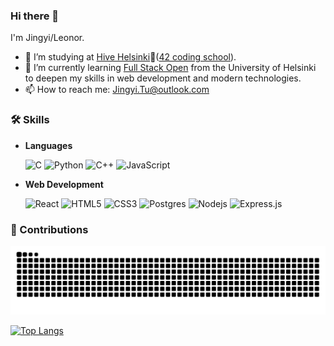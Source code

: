 ### Hi there 👋
I'm Jingyi/Leonor. 

- 🌱 I’m studying at [Hive Helsinki](https://www.hive.fi/en/)🐝([42 coding school](https://42.fr/en/homepage/)).
- 🔭 I’m currently learning [Full Stack Open](https://fullstackopen.com/) from the University of Helsinki to deepen my skills in web development and modern technologies.
- 📫 How to reach me: Jingyi.Tu@outlook.com

### 🛠️ Skills

- **Languages**

  ![C](http://img.shields.io/badge/-C-A8B9CC?style=flat-square&logo=c&logoColor=ffffff)
  ![Python](https://img.shields.io/badge/python-3670A0?style=flat-square&logo=python&logoColor=ffdd54)
  ![C++](https://img.shields.io/badge/C++-%2300599C.svg?style=flat-square&logo=c%2B%2B&logoColor=white)
  ![JavaScript](https://img.shields.io/badge/-JavaScript-%23F7DF1C?style=flat-square&logo=javascript&logoColor=000000&labelColor=%23F7DF1C&color=%23FFCE5A)

- **Web Development**

  ![React](https://img.shields.io/badge/-React-61DAFB?style=flat-square&logo=react&logoColor=ffffff)
  ![HTML5](https://img.shields.io/badge/-HTML5-%23E44D27?style=flat-square&logo=html5&logoColor=ffffff)
  ![CSS3](https://img.shields.io/badge/-CSS3-%231572B6?style=flat-square&logo=css3)
  ![Postgres](https://img.shields.io/badge/PostgreSQL-316192?logo=postgresql&logoColor=white)
  ![Nodejs](https://img.shields.io/badge/-Nodejs-339933?style=flat-square&logo=Node.js&logoColor=ffffff)
  ![Express.js](https://img.shields.io/badge/Express.js-%23404d59.svg?style=flat-square&logo=express&logoColor=%2361DAFB)  

### 🐍 Contributions
![Snake animation](https://github.com/LeonorTu/LeonorTu/blob/output/github-contribution-grid-snake.svg) 

[![Top Langs](https://github-readme-stats.vercel.app/api/top-langs/?username=LeonorTu&layout=compact&theme=vision-friendly-dark)](https://github.com/anuraghazra/github-readme-stats)
